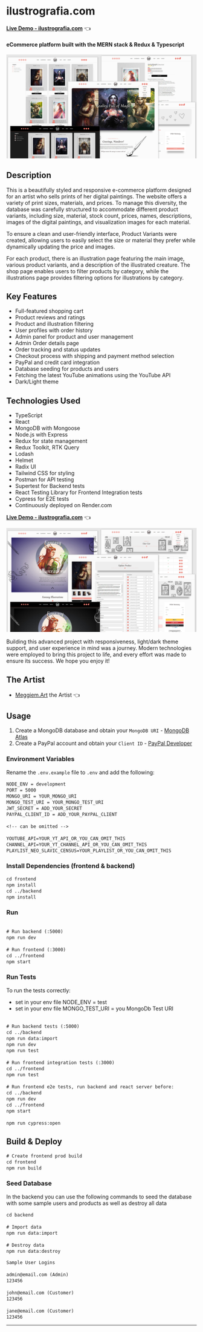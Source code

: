 # ilustrografia.com

[**Live Demo - ilustrografia.com**](https://ilustrografia.com/) 👈

#### eCommerce platform built with the MERN stack & Redux & Typescript

<img src="./frontend/public/images/github-screens/ilustrografia-fullstack-app-1.jpg" alt="screens of the ilustrografia eCommerce platform">

## Description

This is a beautifully styled and responsive e-commerce platform designed for an artist who sells prints of her digital paintings. The website offers a variety of print sizes, materials, and prices. To manage this diversity, the database was carefully structured to accommodate different product variants, including size, material, stock count, prices, names, descriptions, images of the digital paintings, and visualization images for each material.

To ensure a clean and user-friendly interface, Product Variants were created, allowing users to easily select the size or material they prefer while dynamically updating the price and images.

For each product, there is an illustration page featuring the main image, various product variants, and a description of the illustrated creature. The shop page enables users to filter products by category, while the illustrations page provides filtering options for illustrations by category.

## Key Features

- Full-featured shopping cart
- Product reviews and ratings
- Product and illustration filtering
- User profiles with order history
- Admin panel for product and user management
- Admin Order details page
- Order tracking and status updates
- Checkout process with shipping and payment method selection
- PayPal and credit card integration
- Database seeding for products and users
- Fetching the latest YouTube animations using the YouTube API
- Dark/Light theme

## Technologies Used

- TypeScript
- React
- MongoDB with Mongoose
- Node.js with Express
- Redux for state management
- Redux Toolkit, RTK Query
- Lodash
- Helmet
- Radix UI
- Tailwind CSS for styling
- Postman for API testing
- Supertest for Backend tests
- React Testing Library for Frontend Integration tests
- Cypress for E2E tests
- Continuously deployed on Render.com

[**Live Demo - ilustrografia.com**](https://ilustrografia.com/) 👈

<img src="./frontend/public/images/github-screens/ilustrografia-fullstack-app-2.jpg" alt="screens of the ilustrografia eCommerce platform">

Building this advanced project with responsiveness, light/dark theme support, and user experience in mind was a journey. Modern technologies were employed to bring this project to life, and every effort was made to ensure its success. We hope you enjoy it!

## The Artist

- [Meggiem.Art](https://www.instagram.com/meggie_art/) the Artist 👈

## Usage

1. Create a MongoDB database and obtain your `MongoDB URI` - [MongoDB Atlas](https://www.mongodb.com/cloud/atlas/register)
2. Create a PayPal account and obtain your `Client ID` - [PayPal Developer](https://developer.paypal.com/)

### Environment Variables

Rename the `.env.example` file to `.env` and add the following:

```
NODE_ENV = development
PORT = 5000
MONGO_URI = YOUR_MONGO_URI
MONGO_TEST_URI = YOUR_MONGO_TEST_URI
JWT_SECRET = ADD_YOUR_SECRET
PAYPAL_CLIENT_ID = ADD_YOUR_PAYPAL_CLIENT

<!-- can be omitted -->

YOUTUBE_API=YOUR_YT_API_OR_YOU_CAN_OMIT_THIS
CHANNEL_API=YOUR_YT_CHANNEL_API_OR_YOU_CAN_OMIT_THIS
PLAYLIST_NEO_SLAVIC_CENSUS=YOUR_PLAYLIST_OR_YOU_CAN_OMIT_THIS
```

### Install Dependencies (frontend & backend)

```
cd frontend
npm install
cd ../backend
npm install
```

### Run

```

# Run backend (:5000)
npm run dev

# Run frontend (:3000)
cd ../frontend
npm start

```

### Run Tests

To run the tests correctly:

- set in your env file NODE_ENV = test
- set in your env file MONGO_TEST_URI = you MongoDb Test URI

```

# Run backend tests (:5000)
cd ../backend
npm run data:import
npm run dev
npm run test

# Run frontend integration tests (:3000)
cd ../frontend
npm run test

# Run frontend e2e tests, run backend and react server before:
cd ../backend
npm run dev
cd ../frontend
npm start

npm run cypress:open

```

## Build & Deploy

```
# Create frontend prod build
cd frontend
npm run build
```

### Seed Database

In the backend you can use the following commands to seed the database with some sample users and products as well as destroy all data

```
cd backend

# Import data
npm run data:import

# Destroy data
npm run data:destroy
```

```
Sample User Logins

admin@email.com (Admin)
123456

john@email.com (Customer)
123456

jane@email.com (Customer)
123456
```

---
